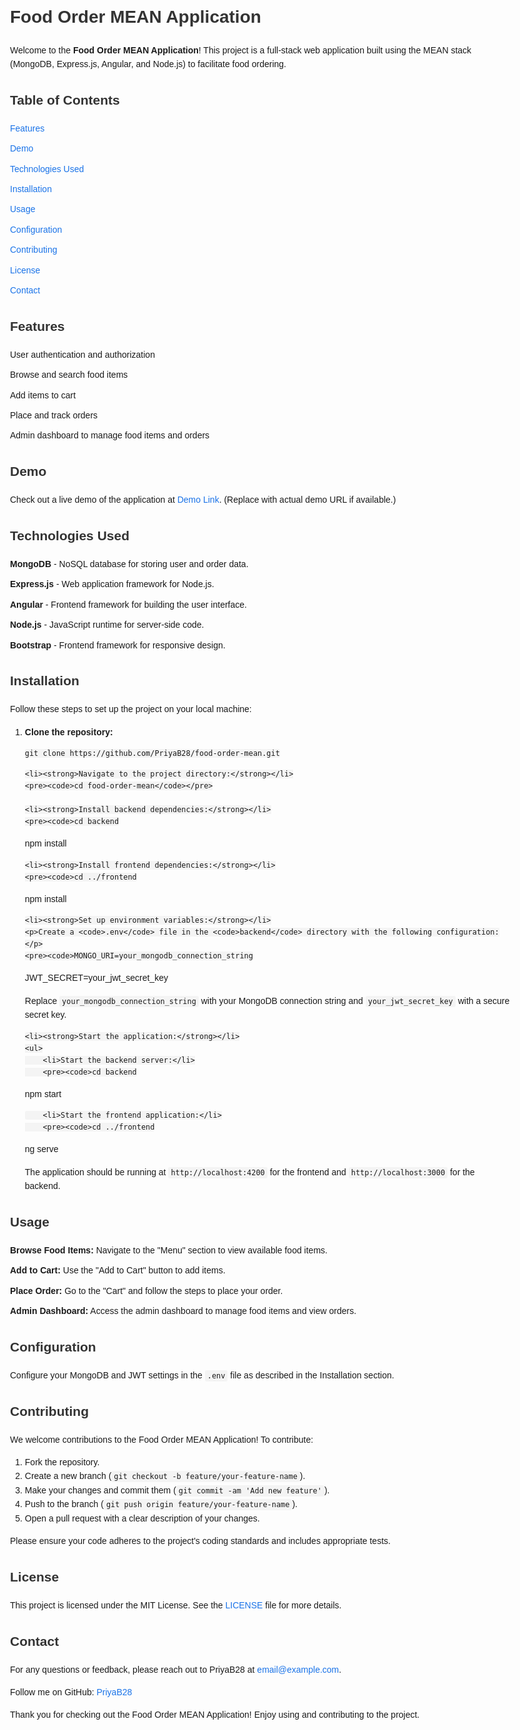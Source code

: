 <!DOCTYPE html>
<html lang="en">
<head>
    <meta charset="UTF-8">
    <meta name="viewport" content="width=device-width, initial-scale=1.0">
    <title>Food Order MEAN Application</title>
    <style>
        body {
            font-family: Arial, sans-serif;
            line-height: 1.6;
            margin: 0;
            padding: 0;
            max-width: 800px;
            margin: auto;
        }
        h1, h2, h3, h4 {
            color: #333;
        }
        a {
            color: #1a73e8;
            text-decoration: none;
        }
        a:hover {
            text-decoration: underline;
        }
        ul {
            list-style-type: none;
            padding: 0;
        }
        ul li {
            margin-bottom: 10px;
        }
        code {
            background-color: #f4f4f4;
            padding: 2px 4px;
            border-radius: 3px;
        }
    </style>
</head>
<body>

<h1>Food Order MEAN Application</h1>

<p>Welcome to the <strong>Food Order MEAN Application</strong>! This project is a full-stack web application built using the MEAN stack (MongoDB, Express.js, Angular, and Node.js) to facilitate food ordering.</p>

<h2>Table of Contents</h2>
<ul>
    <li><a href="#features">Features</a></li>
    <li><a href="#demo">Demo</a></li>
    <li><a href="#technologies-used">Technologies Used</a></li>
    <li><a href="#installation">Installation</a></li>
    <li><a href="#usage">Usage</a></li>
    <li><a href="#configuration">Configuration</a></li>
    <li><a href="#contributing">Contributing</a></li>
    <li><a href="#license">License</a></li>
    <li><a href="#contact">Contact</a></li>
</ul>

<h2 id="features">Features</h2>
<ul>
    <li>User authentication and authorization</li>
    <li>Browse and search food items</li>
    <li>Add items to cart</li>
    <li>Place and track orders</li>
    <li>Admin dashboard to manage food items and orders</li>
</ul>

<h2 id="demo">Demo</h2>
<p>Check out a live demo of the application at <a href="#">Demo Link</a>. (Replace with actual demo URL if available.)</p>

<h2 id="technologies-used">Technologies Used</h2>
<ul>
    <li><strong>MongoDB</strong> - NoSQL database for storing user and order data.</li>
    <li><strong>Express.js</strong> - Web application framework for Node.js.</li>
    <li><strong>Angular</strong> - Frontend framework for building the user interface.</li>
    <li><strong>Node.js</strong> - JavaScript runtime for server-side code.</li>
    <li><strong>Bootstrap</strong> - Frontend framework for responsive design.</li>
</ul>

<h2 id="installation">Installation</h2>
<p>Follow these steps to set up the project on your local machine:</p>
<ol>
    <li><strong>Clone the repository:</strong></li>
    <pre><code>git clone https://github.com/PriyaB28/food-order-mean.git</code></pre>
    
    <li><strong>Navigate to the project directory:</strong></li>
    <pre><code>cd food-order-mean</code></pre>
    
    <li><strong>Install backend dependencies:</strong></li>
    <pre><code>cd backend
npm install</code></pre>
    
    <li><strong>Install frontend dependencies:</strong></li>
    <pre><code>cd ../frontend
npm install</code></pre>
    
    <li><strong>Set up environment variables:</strong></li>
    <p>Create a <code>.env</code> file in the <code>backend</code> directory with the following configuration:</p>
    <pre><code>MONGO_URI=your_mongodb_connection_string
JWT_SECRET=your_jwt_secret_key</code></pre>
    <p>Replace <code>your_mongodb_connection_string</code> with your MongoDB connection string and <code>your_jwt_secret_key</code> with a secure secret key.</p>
    
    <li><strong>Start the application:</strong></li>
    <ul>
        <li>Start the backend server:</li>
        <pre><code>cd backend
npm start</code></pre>
        
        <li>Start the frontend application:</li>
        <pre><code>cd ../frontend
ng serve</code></pre>
        <p>The application should be running at <code>http://localhost:4200</code> for the frontend and <code>http://localhost:3000</code> for the backend.</p>
    </ul>
</ol>

<h2 id="usage">Usage</h2>
<ul>
    <li><strong>Browse Food Items:</strong> Navigate to the "Menu" section to view available food items.</li>
    <li><strong>Add to Cart:</strong> Use the "Add to Cart" button to add items.</li>
    <li><strong>Place Order:</strong> Go to the "Cart" and follow the steps to place your order.</li>
    <li><strong>Admin Dashboard:</strong> Access the admin dashboard to manage food items and view orders.</li>
</ul>

<h2 id="configuration">Configuration</h2>
<p>Configure your MongoDB and JWT settings in the <code>.env</code> file as described in the Installation section.</p>

<h2 id="contributing">Contributing</h2>
<p>We welcome contributions to the Food Order MEAN Application! To contribute:</p>
<ol>
    <li>Fork the repository.</li>
    <li>Create a new branch (<code>git checkout -b feature/your-feature-name</code>).</li>
    <li>Make your changes and commit them (<code>git commit -am 'Add new feature'</code>).</li>
    <li>Push to the branch (<code>git push origin feature/your-feature-name</code>).</li>
    <li>Open a pull request with a clear description of your changes.</li>
</ol>
<p>Please ensure your code adheres to the project's coding standards and includes appropriate tests.</p>

<h2 id="license">License</h2>
<p>This project is licensed under the MIT License. See the <a href="LICENSE">LICENSE</a> file for more details.</p>

<h2 id="contact">Contact</h2>
<p>For any questions or feedback, please reach out to PriyaB28 at <a href="mailto:email@example.com">email@example.com</a>.</p>
<p>Follow me on GitHub: <a href="https://github.com/PriyaB28">PriyaB28</a></p>

<p>Thank you for checking out the Food Order MEAN Application! Enjoy using and contributing to the project.</p>

</body>
</html>
